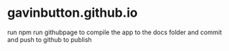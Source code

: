 # gavinbutton.github.io
run npm run githubpage to compile the app to the docs folder and commit and push to github to publish

